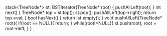 stack<TreeNode*> st;
BSTIterator(TreeNode* root) {
pushAllLeft(root);
}
int next() {
TreeNode* top = st.top();
st.pop();
pushAllLeft(top->right);
return top->val;
}
bool hasNext() {
return !st.empty();
}
void pushAllLeft(TreeNode* root){
if(root == NULL){
return;
}
while(root!=NULL){
st.push(root);
root = root->left;
}
}